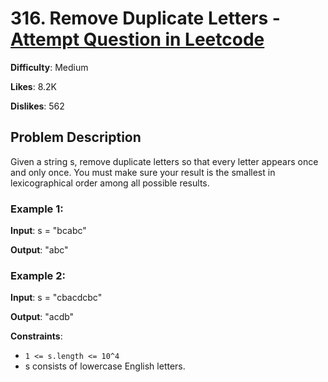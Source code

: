 # 316. Remove Duplicate Letters - [Attempt Question in Leetcode](https://leetcode.com/problems/remove-duplicate-letters/description/)

**Difficulty**: Medium

**Likes**: 8.2K

**Dislikes**: 562

## Problem Description

Given a string s, remove duplicate letters so that every letter appears once and only once. You must make sure your result is 
the smallest in lexicographical order among all possible results.

### Example 1:

**Input**:
s = "bcabc"

**Output**:
"abc"

### Example 2:

**Input**:
s = "cbacdcbc"

**Output**:
"acdb"

**Constraints**:

- `1 <= s.length <= 10^4`
- s consists of lowercase English letters.
